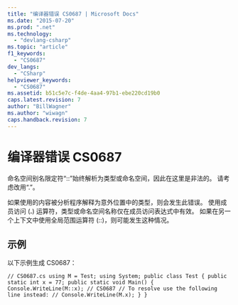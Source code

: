 ```yaml
---
title: "编译器错误 CS0687 | Microsoft Docs"
ms.date: "2015-07-20"
ms.prod: ".net"
ms.technology: 
  - "devlang-csharp"
ms.topic: "article"
f1_keywords: 
  - "CS0687"
dev_langs: 
  - "CSharp"
helpviewer_keywords: 
  - "CS0687"
ms.assetid: b51c5e7c-f4de-4aa4-97b1-ebe220cd19b0
caps.latest.revision: 7
author: "BillWagner"
ms.author: "wiwagn"
caps.handback.revision: 7
---
```

# 编译器错误 CS0687
命名空间别名限定符“::”始终解析为类型或命名空间，因此在这里是非法的。 请考虑改用“.”。  
  
 如果使用的内容被分析程序解释为意外位置中的类型，则会发生此错误。 使用成员访问 \(**.**\) 运算符，类型或命名空间名称仅在成员访问表达式中有效。 如果在另一个上下文中使用全局范围运算符 \(::\)，则可能发生这种情况。  
  
## 示例  
 以下示例生成 CS0687：  
  
```  
// CS0687.cs using M = Test; using System; public class Test { public static int x = 77; public static void Main() { Console.WriteLine(M::x); // CS0687 // To resolve use the following line instead: // Console.WriteLine(M.x); } }  
```